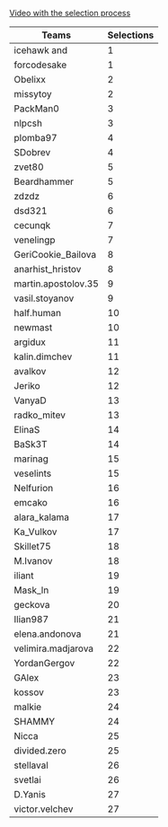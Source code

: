 [Video with the selection process](https://www.youtube.com/watch?v=fcTJ6GI6GTA)

| Teams                  | Selections|
| ---------------------- | --------- |
| icehawk and            | 1 |
| forcodesake            | 1 |
| Obelixx                | 2 |
| missytoy               | 2 |
| PackMan0               | 3 |
| nlpcsh                 | 3 |
| plomba97               | 4 |
| SDobrev                | 4 |
| zvet80                 | 5 |
| Beardhammer            | 5 |
| zdzdz                  | 6 |
| dsd321                 | 6 |
| cecunqk                | 7 |
| venelingp              | 7 |
| GeriCookie_Bailova     | 8 |
| anarhist_hristov       | 8 |
| martin.apostolov.35    | 9 |
| vasil.stoyanov         | 9 |
| half.human             | 10 |
| newmast                | 10 |
| argidux                | 11 |
| kalin.dimchev          | 11 |
| avalkov                | 12 |
| Jeriko                 | 12 |
| VanyaD                 | 13 |
| radko_mitev            | 13 |
| ElinaS                 | 14 |
| BaSk3T                 | 14 |
| marinag                | 15 |
| veselints              | 15 |
| Nelfurion              | 16 |
| emcako                 | 16 |
| alara_kalama           | 17 |
| Ka_Vulkov              | 17 |
| Skillet75              | 18 |
| M.Ivanov               | 18 |
| iliant                 | 19 |
| Mask_ln                | 19 |
| geckova                | 20 |
| Ilian987               | 21 |
| elena.andonova         | 21 |
| velimira.madjarova     | 22 |
| YordanGergov           | 22 |
| GAlex                  | 23 |
| kossov                 | 23 |
| malkie                 | 24 |
| SHAMMY                 | 24 |
| Nicca                  | 25 |
| divided.zero           | 25 |
| stellaval              | 26 |
| svetlai                | 26 |
| D.Yanis                | 27 |
| victor.velchev         | 27 |
